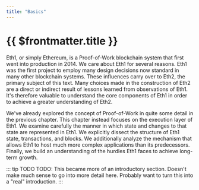 ```yaml
---
title: "Basics"
---
```


# {{ $frontmatter.title }}

Eth1, or simply Ethereum, is a Proof-of-Work blockchain system that first went into production in 2014. We care about Eth1 for several reasons. Eth1 was the first project to employ many design decisions now standard in many other blockchain systems. These influences carry over to Eth2, the primary subject of this text. Many choices made in the construction of Eth2 are a direct or indirect result of lessons learned from observations of Eth1. It's therefore valuable to understand the core components of Eth1 in order to achieve a greater understanding of Eth2.

We've already explored the concept of Proof-of-Work in quite some detail in the previous chapter. This chapter instead focuses on the execution layer of Eth1. We examine carefully the manner in which state and changes to that state are represented in Eth1. We explicitly dissect the structure of Eth1 state, transactions, and blocks. We additionally analyze the mechanism that allows Eth1 to host much more complex applications than its predecessors. Finally, we build an understanding of the hurdles Eth1 faces to achieve long-term growth.

::: tip TODO
TODO: This became more of an introductory section. Doesn't make much sense to go into more detail here. Probably want to turn this into a "real" introduction.
:::
